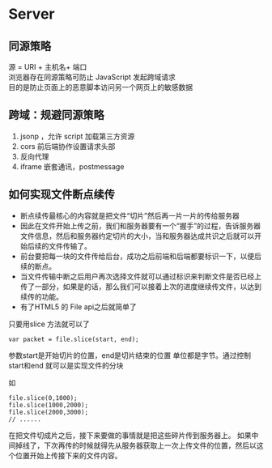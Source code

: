 # Server

## 同源策略
源 = URI + 主机名+ 端口<br>
浏览器存在同源策略可防止 JavaScript 发起跨域请求<br>
目的是防止页面上的恶意脚本访问另一个网页上的敏感数据

## 跨域：规避同源策略
1. jsonp ，允许 script 加载第三方资源
2. cors 前后端协作设置请求头部
3. 反向代理
4. iframe 嵌套通讯，postmessage


## 如何实现文件断点续传
* 断点续传最核心的内容就是把文件“切片”然后再一片一片的传给服务器
* 因此在文件开始上传之前，我们和服务器要有一个“握手”的过程，告诉服务器文件信息，然后和服务器约定切片的大小，当和服务器达成共识之后就可以开始后续的文件传输了。
* 前台要把每一块的文件传给后台，成功之后前端和后端都要标识一下，以便后续的断点。
* 当文件传输中断之后用户再次选择文件就可以通过标识来判断文件是否已经上传了一部分，如果是的话，那么我们可以接着上次的进度继续传文件，以达到续传的功能。
* 有了HTML5 的 File api之后就简单了

只要用slice 方法就可以了
```
var packet = file.slice(start, end);
```
参数start是开始切片的位置，end是切片结束的位置 单位都是字节。通过控制start和end 就可以是实现文件的分块

如
```
file.slice(0,1000);
file.slice(1000,2000);
file.slice(2000,3000);
// ......
```
在把文件切成片之后，接下来要做的事情就是把这些碎片传到服务器上。
如果中间掉线了，下次再传的时候就得先从服务器获取上一次上传文件的位置，然后以这个位置开始上传接下来的文件内容。